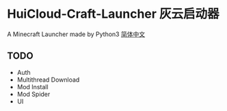 # HuiCloud-Craft-Launcher 灰云启动器
A Minecraft Launcher made by Python3
[简体中文](README_zh_hans.md)
## TODO
 - Auth
 - Multithread Download
 - Mod Install
 - Mod Spider
 - UI
